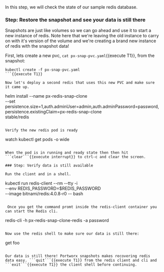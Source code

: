 In this step, we will check the state of our sample redis database.


### Step: Restore the snapshot and see your data is still there

Snapshots are just like volumes so we can go ahead and use it to start a new instance of redis. Note here that we're leaving the old instance to carry on with it's version of the volume and we're creating a brand new instance of redis with the snapshot data!

First, lets create a new pvc, ```cat px-snap-pvc.yaml```{{execute T1}},  from the snapshot:
```
kubectl create -f px-snap-pvc.yaml
```{{execute T1}}

Now let's deploy a second redis that uses this new PVC and make sure it came up.
```
helm install --name px-redis-snap-clone \
    --set persistence.size=1,auth.adminUser=admin,auth.adminPassword=password,persistence.existingClaim=px-redis-snap-clone \
    stable/redis
```{{execute T1}}

Verify the new redis pod is ready
```
watch kubectl get pods -o wide
```{{execute T1}}

When the pod is in running and ready state then then hit ```clear```{{execute interrupt}} to ctrl-c and clear the screen.

### Step: Verify data is still available

Run the client and in a shell.
```
 kubectl run redis-client --rm --tty -i \
    --env REDIS_PASSWORD=$REDIS_PASSWORD \
    --image bitnami/redis:4.0.8-r0 -- bash
```{{execute T1}}

 Once you get the command promt inside the redis-client container you can start the Redis cli.

 ```
 redis-cli -h px-redis-snap-clone-redis -a password
 ```{{execute T1}}

Now use the redis shell to make sure our data is still there:
```
get foo
```{{execute T1}}

Our data is still there! Portworx snapshots makes recovering redis data easy. ```quit```{{execute T1}} from the redis client and cli and ```exit```{{execute T1}} the client shell before continuing.
